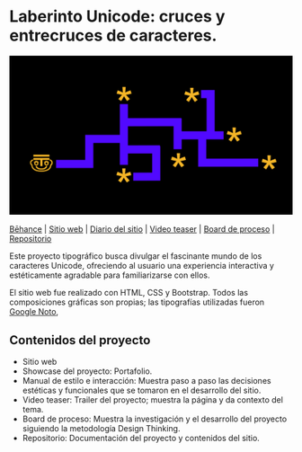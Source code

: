 # Laberinto Unicode: cruces y entrecruces de caracteres. 

<img src="https://github.com/sofiacastaneda/laberinto_unicode/blob/main/assets_readme/mapa.png" width="650">

[Bēhance](https://www.behance.net/gallery/109303133/Pipeta-Asistente-de-experimentos-visuales-y-sonoros) | [Sitio web](https://editor.p5js.org/sofiasofia/full/buOC_qbWx) | [Diario del sitio](https://editor.p5js.org/sofiasofia/full/0aRWkLWRB) | [Video teaser](https://sofiacastaneda.github.io/pipeta/galeria.html) | [Board de proceso](https://miro.com/app/board/o9J_lB1mGm8=/) | [Repositorio](https://github.com/sofiacastaneda/laberinto_unicode)

Este proyecto tipográfico busca divulgar el fascinante mundo de los caracteres Unicode, ofreciendo al usuario una experiencia interactiva y estéticamente agradable para familiarizarse con ellos. 

El sitio web fue realizado con HTML, CSS y Bootstrap. Todos las composiciones gráficas son propias; las tipografías utilizadas fueron [Google Noto](https://www.google.com/get/noto/), 


## Contenidos del proyecto

* Sitio web
* Showcase del proyecto: Portafolio.
* Manual de estilo e interacción: Muestra paso a paso las decisiones estéticas y funcionales que se tomaron en el desarrollo del sitio.
* Video teaser: Trailer del proyecto; muestra la página y da contexto del tema. 
* Board de proceso: Muestra la investigación y el desarrollo del proyecto siguiendo la metodología Design Thinking. 
* Repositorio: Documentación del proyecto y contenidos del sitio. 

